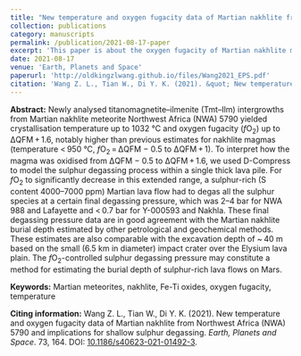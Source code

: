 ```yaml
---
title: "New temperature and oxygen fugacity data of Martian nakhlite from Northwest Africa (NWA) 5790 and implications for shallow sulphur degassing"
collection: publications
category: manuscripts
permalink: /publication/2021-08-17-paper
excerpt: 'This paper is about the oxygen fugacity of Martian nakhlite meteorites.'
date: 2021-08-17
venue: 'Earth, Planets and Space'
paperurl: 'http://oldkingzlwang.github.io/files/Wang2021_EPS.pdf'
citation: 'Wang Z. L., Tian W., Di Y. K. (2021). &quot; New temperature and oxygen fugacity data of Martian nakhlite from Northwest Africa (NWA) 5790 and implications for shallow sulphur degassing.&quot; <i>Earth, Planets and Space</i>. 73(164).'
---
```


**Abstract:** Newly analysed titanomagnetite–ilmenite (Tmt–Ilm) intergrowths from Martian nakhlite meteorite Northwest Africa (NWA) 5790 yielded crystallisation temperature up to 1032 °C and oxygen fugacity (*f*O<sub>2</sub>) up to ΔQFM + 1.6, notably higher than previous estimates for nakhlite magmas (temperature < 950 °C, *f*O<sub>2</sub> = ΔQFM − 0.5 to ΔQFM + 1). To interpret how the magma was oxidised from ΔQFM − 0.5 to ΔQFM + 1.6, we used D-Compress to model the sulphur degassing process within a single thick lava pile. For *f*O<sub>2</sub> to significantly decrease in this extended range, a sulphur-rich (S content 4000–7000 ppm) Martian lava flow had to degas all the sulphur species at a certain final degassing pressure, which was 2–4 bar for NWA 988 and Lafayette and < 0.7 bar for Y-000593 and Nakhla. These final degassing pressure data are in good agreement with the Martian nakhlite burial depth estimated by other petrological and geochemical methods. These estimates are also comparable with the excavation depth of ~ 40 m based on the small (6.5 km in diameter) impact crater over the Elysium lava plain. The *f*O<sub>2</sub>-controlled sulphur degassing pressure may constitute a method for estimating the burial depth of sulphur-rich lava flows on Mars.

**Keywords:** Martian meteorites, nakhlite, Fe-Ti oxides, oxygen fugacity, temperature

**Citing information:** Wang Z. L., Tian W., Di Y. K. (2021). New temperature and oxygen fugacity data of Martian nakhlite from Northwest Africa (NWA) 5790 and implications for shallow sulphur degassing. *Earth, Planets and Space*. 73, 164. DOI: [10.1186/s40623-021-01492-3](https://earth-planets-space.springeropen.com/articles/10.1186/s40623-021-01492-3).